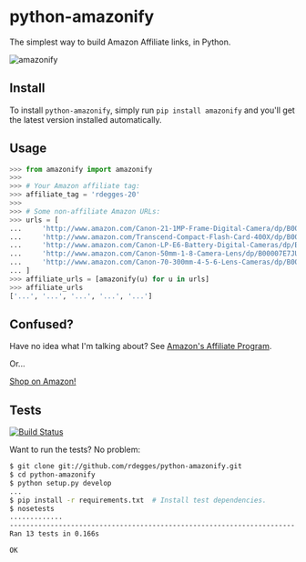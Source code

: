 # python-amazonify

The simplest way to build Amazon Affiliate links, in Python.


![amazonify](https://github.com/rdegges/python-amazonify/raw/master/assets/amazonify.jpg)


## Install

To install ``python-amazonify``, simply run
``pip install amazonify`` and you'll get the latest version installed
automatically.


## Usage

``` python
>>> from amazonify import amazonify
>>>
>>> # Your Amazon affiliate tag:
>>> affiliate_tag = 'rdegges-20'
>>>
>>> # Some non-affiliate Amazon URLs:
>>> urls = [
...     'http://www.amazon.com/Canon-21-1MP-Frame-Digital-Camera/dp/B001G5ZTLS/ref=sr_1_1?ie=UTF8&qid=1337148615&sr=8-1',
...     'http://www.amazon.com/Transcend-Compact-Flash-Card-400X/dp/B002WE4H8I/ref=pd_bxgy_p_img_b',
...     'http://www.amazon.com/Canon-LP-E6-Battery-Digital-Cameras/dp/B001KELVS0/ref=pd_bxgy_e_img_b',
...     'http://www.amazon.com/Canon-50mm-1-8-Camera-Lens/dp/B00007E7JU/ref=sr_1_1?ie=UTF8&qid=1337148688&sr=8-1',
...     'http://www.amazon.com/Canon-70-300mm-4-5-6-Lens-Cameras/dp/B0007Y794O/ref=sr_1_3?ie=UTF8&qid=1337148688&sr=8-3',
... ]
>>> affiliate_urls = [amazonify(u) for u in urls]
>>> affiliate_urls
['...', '...', '...', '...', '...']
```


## Confused?

Have no idea what I'm talking about? See
[Amazon's Affiliate Program](https://affiliate-program.amazon.com/gp/associates/network/main.html).

Or...

[Shop on Amazon!](http://www.amazon.com/?_encoding=UTF8&tag=rdegges-20&linkCode=ur2&camp=1789&creative=390957)


## Tests

[![Build Status](https://secure.travis-ci.org/rdegges/python-amazonify.png?branch=master)](http://travis-ci.org/rdegges/python-amazonify)

Want to run the tests? No problem:

``` bash
$ git clone git://github.com/rdegges/python-amazonify.git
$ cd python-amazonify
$ python setup.py develop
...
$ pip install -r requirements.txt  # Install test dependencies.
$ nosetests
.............
----------------------------------------------------------------------
Ran 13 tests in 0.166s

OK
```
